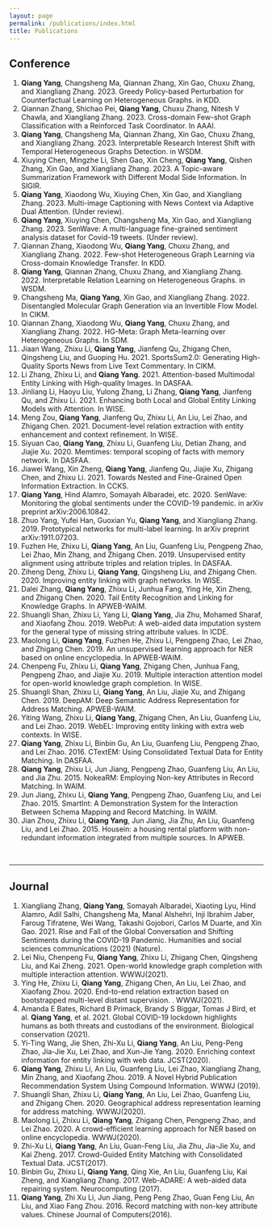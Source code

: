 ```yaml
---
layout: page
permalink: /publications/index.html
title: Publications
---
```



## Conference
1. **Qiang Yang**, Changsheng Ma, Qiannan Zhang, Xin Gao, Chuxu Zhang, and Xiangliang Zhang. 2023. Greedy Policy-based Perturbation for Counterfactual Learning on Heterogeneous Graphs. in KDD.
2. Qiannan Zhang, Shichao Pei, **Qiang Yang**, Chuxu Zhang, Nitesh V Chawla, and Xiangliang Zhang. 2023. Cross-domain Few-shot Graph Classification with a Reinforced Task Coordinator. In AAAI.
3. **Qiang Yang**, Changsheng Ma, Qiannan Zhang, Xin Gao, Chuxu Zhang, and Xiangliang Zhang. 2023. Interpretable Research Interest Shift with Temporal Heterogeneous Graphs Detection. in WSDM.
4. Xiuying Chen, Mingzhe Li, Shen Gao, Xin Cheng, **Qiang Yang**, Qishen Zhang, Xin Gao, and Xiangliang Zhang. 2023. A Topic-aware Summarization Framework with Different Modal Side Information. In SIGIR.
5. **Qiang Yang**, Xiaodong Wu, Xiuying Chen, Xin Gao, and Xiangliang Zhang. 2023. Multi-image Captioning with News Context via Adaptive Dual Attention. (Under review).
6. **Qiang Yang**, Xiuying Chen, Changsheng Ma, Xin Gao, and Xiangliang Zhang. 2023. SenWave: A multi-language fine-grained sentiment analysis dataset for Covid-19 tweets. (Under review).
7. Qiannan Zhang, Xiaodong Wu, **Qiang Yang**, Chuxu Zhang, and Xiangliang Zhang. 2022. Few-shot Heterogeneous Graph Learning via Cross-domain Knowledge Transfer. In KDD.
8. **Qiang Yang**, Qiannan Zhang, Chuxu Zhang, and Xiangliang Zhang. 2022. Interpretable Relation Learning on Heterogeneous Graphs. in WSDM.
9. Changsheng Ma, **Qiang Yang**, Xin Gao, and Xiangliang Zhang. 2022. Disentangled Molecular Graph Generation via an Invertible Flow Model. In CIKM.
10. Qiannan Zhang, Xiaodong Wu, **Qiang Yang**, Chuxu Zhang, and Xiangliang Zhang. 2022. HG-Meta: Graph Meta-learning over Heterogeneous Graphs. In SDM.
11. Jiaan Wang, Zhixu Li, **Qiang Yang**, Jianfeng Qu, Zhigang Chen, Qingsheng Liu, and Guoping Hu. 2021. SportsSum2.0: Generating High-Quality Sports News from Live Text Commentary. In CIKM.
12. Li Zhang, Zhixu Li, and **Qiang Yang**. 2021. Attention-based Multimodal Entity Linking with High-quality Images. In DASFAA.
13. Jinliang Li, Haoyu Liu, Yulong Zhang, Li Zhang, **Qiang Yang**, Jianfeng Qu, and Zhixu Li. 2021. Enhancing both Local and Global Entity Linking Models with Attention. In WISE.
14. Meng Zou, **Qiang Yang**, Jianfeng Qu, Zhixu Li, An Liu, Lei Zhao, and Zhigang Chen. 2021. Document-level relation extraction with entity enhancement and context refinement. In WISE.
15. Siyuan Cao, **Qiang Yang**, Zhixu Li, Guanfeng Liu, Detian Zhang, and Jiajie Xu. 2020. Memtimes: temporal scoping of facts with memory network. In DASFAA.
16. Jiawei Wang, Xin Zheng, **Qiang Yang**, Jianfeng Qu, Jiajie Xu, Zhigang Chen, and Zhixu Li. 2021. Towards Nested and Fine-Grained Open Information Extraction. In CCKS.
17. **Qiang Yang**, Hind Alamro, Somayah Albaradei, etc. 2020. SenWave: Monitoring the global sentiments under the COVID-19 pandemic. in arXiv preprint arXiv:2006.10842.
18. Zhuo Yang, Yufei Han, Guoxian Yu, **Qiang Yang**, and Xiangliang Zhang. 2019. Prototypical networks for multi-label learning. In arXiv preprint arXiv:1911.07203.
19. Fuzhen He, Zhixu Li, **Qiang Yang**, An Liu, Guanfeng Liu, Pengpeng Zhao, Lei Zhao, Min Zhang, and Zhigang Chen. 2019. Unsupervised entity alignment using attribute triples and relation triples. In DASFAA.
20. Ziheng Deng, Zhixu Li, **Qiang Yang**, Qingsheng Liu, and Zhigang Chen. 2020. Improving entity linking with graph networks. In WISE.
21. Dalei Zhang, **Qiang Yang**, Zhixu Li, Junhua Fang, Ying He, Xin Zheng, and Zhigang Chen. 2020. Tail Entity Recognition and Linking for Knowledge Graphs. In APWEB-WAIM.
22. Shuangli Shan, Zhixu Li, Yang Li, **Qiang Yang**, Jia Zhu, Mohamed Sharaf, and Xiaofang Zhou. 2019. WebPut: A web-aided data imputation system for the general type of missing string attribute values. In ICDE.
23. Maolong Li, **Qiang Yang**, Fuzhen He, Zhixu Li, Pengpeng Zhao, Lei Zhao, and Zhigang Chen. 2019. An unsupervised learning approach for NER based on online encyclopedia. In APWEB-WAIM.
24. Chenpeng Fu, Zhixu Li, **Qiang Yang**, Zhigang Chen, Junhua Fang, Pengpeng Zhao, and Jiajie Xu. 2019. Multiple interaction attention model for open-world knowledge graph completion. In WISE.
25. Shuangli Shan, Zhixu Li, **Qiang Yang**, An Liu, Jiajie Xu, and Zhigang Chen. 2019. DeepAM: Deep Semantic Address Representation for Address Matching. APWEB-WAIM.
26. Yiting Wang, Zhixu Li, **Qiang Yang**, Zhigang Chen, An Liu, Guanfeng Liu, and Lei Zhao. 2019. WebEL: Improving entity linking with extra web contexts. In WISE.
27. **Qiang Yang**, Zhixu Li, Binbin Gu, An Liu, Guanfeng Liu, Pengpeng Zhao, and Lei Zhao. 2016. CTextEM: Using Consolidated Textual Data for Entity Matching. In DASFAA.
28. **Qiang Yang**, Zhixu Li, Jun Jiang, Pengpeng Zhao, Guanfeng Liu, An Liu, and Jia Zhu. 2015. NokeaRM: Employing Non-key Attributes in Record Matching. In WAIM.
29. Jun Jiang, Zhixu Li, **Qiang Yang**, Pengpeng Zhao, Guanfeng Liu, and Lei Zhao. 2015. SmartInt: A Demonstration System for the Interaction Between Schema Mapping and Record Matching. In WAIM.
30. Jian Zhou, Zhixu Li, **Qiang Yang**, Jun Jiang, Jia Zhu, An Liu, Guanfeng Liu, and Lei Zhao. 2015. Housein: a housing rental platform with non-redundant information integrated from multiple sources. In APWEB.

<br>

---

## Journal
1. Xiangliang Zhang, **Qiang Yang**, Somayah Albaradei, Xiaoting Lyu, Hind Alamro, Adil Salhi, Changsheng Ma, Manal Alshehri, Inji Ibrahim Jaber, Faroug Tifratene, Wei Wang, Takashi Gojobori, Carlos M Duarte, and Xin Gao. 2021. Rise and Fall of the Global Conversation and Shifting Sentiments during the COVID-19 Pandemic. Humanities and social sciences communications (2021) (Nature).
2. Lei Niu, Chenpeng Fu, **Qiang Yang**, Zhixu Li, Zhigang Chen, Qingsheng Liu, and Kai Zheng. 2021. Open-world knowledge graph completion with multiple interaction attention. WWWJ(2021).
3. Ying He, Zhixu Li, **Qiang Yang**, Zhigang Chen, An Liu, Lei Zhao, and Xiaofang Zhou. 2020. End-to-end relation extraction based on bootstrapped multi-level distant supervision. . WWWJ(2021).
4. Amanda E Bates, Richard B Primack, Brandy S Biggar, Tomas J Bird, et al. **Qiang Yang**, et al. 2021. Global COVID-19 lockdown highlights humans as both threats and custodians of the environment. Biological conservation (2021).
5. Yi-Ting Wang, Jie Shen, Zhi-Xu Li, **Qiang Yang**, An Liu, Peng-Peng Zhao, Jia-Jie Xu, Lei Zhao, and Xun-Jie Yang. 2020. Enriching context information for entity linking with web data. JCST(2020).
6. **Qiang Yang**, Zhixu Li, An Liu, Guanfeng Liu, Lei Zhao, Xiangliang Zhang, Min Zhang, and Xiaofang Zhou. 2019. A Novel Hybrid Publication Recommendation System Using Compound Information. WWWJ (2019).
7. Shuangli Shan, Zhixu Li, **Qiang Yang**, An Liu, Lei Zhao, Guanfeng Liu, and Zhigang Chen. 2020. Geographical address representation learning for address matching. WWWJ(2020).
8. Maolong Li, Zhixu Li, **Qiang Yang**, Zhigang Chen, Pengpeng Zhao, and Lei Zhao. 2020. A crowd-efficient learning approach for NER based on online encyclopedia. WWWJ(2020).
9. Zhi-Xu Li, **Qiang Yang**, An Liu, Guan-Feng Liu, Jia Zhu, Jia-Jie Xu, and Kai Zheng. 2017. Crowd-Guided Entity Matching with Consolidated Textual Data. JCST(2017).
10. Binbin Gu, Zhixu Li, **Qiang Yang**, Qing Xie, An Liu, Guanfeng Liu, Kai Zheng, and Xiangliang Zhang. 2017. Web-ADARE: A web-aided data repairing system. Neurocomputing (2017).
11. **Qiang Yang**, Zhi Xu Li, Jun Jiang, Peng Peng Zhao, Guan Feng Liu, An Liu, and Xiao Fang Zhou. 2016. Record matching with non-key attribute values. Chinese Journal of Computers(2016).
